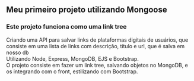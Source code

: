 ## Meu primeiro projeto utilizando Mongoose <br>
### Este projeto funciona como uma link tree <br>
Criando uma API para salvar links de plataformas digitais de usuários, que consiste em uma lista de links com descrição, título e url, que é salva em nosso db<br>
Utilizando Node, Express, MongoDB, EJS e Bootstrap. <br>
O projeto consiste em fazer um link tree, salvando objetos no MongoDB, e os integrando com o front, estilizando com Bootstrap.
